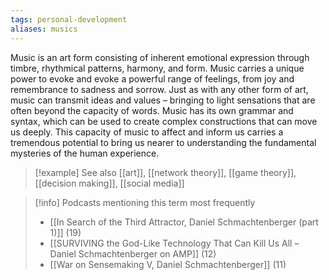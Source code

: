 ```yaml
---
tags: personal-development
aliases: musics
---
```


Music is an art form consisting of inherent emotional expression through timbre, rhythmical patterns, harmony, and form. Music carries a unique power to evoke and evoke a powerful range of feelings, from joy and remembrance to sadness and sorrow. Just as with any other form of art, music can transmit ideas and values – bringing to light sensations that are often beyond the capacity of words. Music has its own grammar and syntax, which can be used to create complex constructions that can move us deeply. This capacity of music to affect and inform us carries a tremendous potential to bring us nearer to understanding the fundamental mysteries of the human experience.

> [!example] See also
> [[art]], [[network theory]], [[game theory]], [[decision making]], [[social media]]

> [!info] Podcasts mentioning this term most frequently
> * [[In Search of the Third Attractor, Daniel Schmachtenberger (part 1)]] (19)
> * [[SURVIVING the God-Like Technology That Can Kill Us All – Daniel Schmachtenberger on AMP]] (12)
> * [[War on Sensemaking V, Daniel Schmachtenberger]] (11)